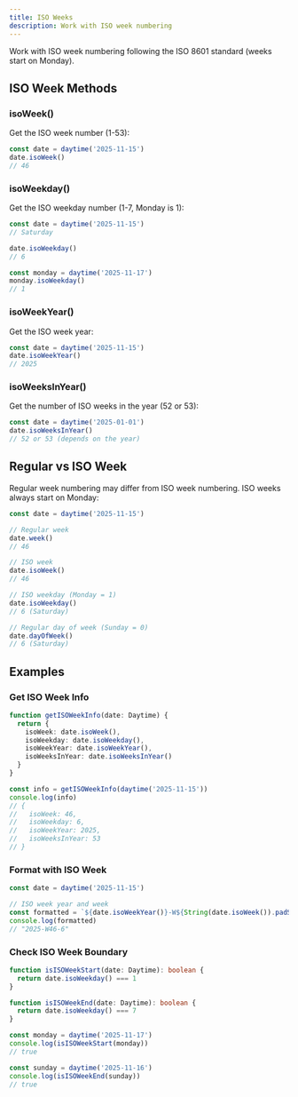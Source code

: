```yaml
---
title: ISO Weeks
description: Work with ISO week numbering
---
```


Work with ISO week numbering following the ISO 8601 standard (weeks start on Monday).

## ISO Week Methods

### isoWeek()

Get the ISO week number (1-53):

```typescript
const date = daytime('2025-11-15')
date.isoWeek()
// 46
```

### isoWeekday()

Get the ISO weekday number (1-7, Monday is 1):

```typescript
const date = daytime('2025-11-15')
// Saturday

date.isoWeekday()
// 6

const monday = daytime('2025-11-17')
monday.isoWeekday()
// 1
```

### isoWeekYear()

Get the ISO week year:

```typescript
const date = daytime('2025-11-15')
date.isoWeekYear()
// 2025
```

### isoWeeksInYear()

Get the number of ISO weeks in the year (52 or 53):

```typescript
const date = daytime('2025-01-01')
date.isoWeeksInYear()
// 52 or 53 (depends on the year)
```

## Regular vs ISO Week

Regular week numbering may differ from ISO week numbering. ISO weeks always start on Monday:

```typescript
const date = daytime('2025-11-15')

// Regular week
date.week()
// 46

// ISO week
date.isoWeek()
// 46

// ISO weekday (Monday = 1)
date.isoWeekday()
// 6 (Saturday)

// Regular day of week (Sunday = 0)
date.dayOfWeek()
// 6 (Saturday)
```

## Examples

### Get ISO Week Info

```typescript
function getISOWeekInfo(date: Daytime) {
  return {
    isoWeek: date.isoWeek(),
    isoWeekday: date.isoWeekday(),
    isoWeekYear: date.isoWeekYear(),
    isoWeeksInYear: date.isoWeeksInYear()
  }
}

const info = getISOWeekInfo(daytime('2025-11-15'))
console.log(info)
// {
//   isoWeek: 46,
//   isoWeekday: 6,
//   isoWeekYear: 2025,
//   isoWeeksInYear: 53
// }
```

### Format with ISO Week

```typescript
const date = daytime('2025-11-15')

// ISO week year and week
const formatted = `${date.isoWeekYear()}-W${String(date.isoWeek()).padStart(2, '0')}-${date.isoWeekday()}`
console.log(formatted)
// "2025-W46-6"
```

### Check ISO Week Boundary

```typescript
function isISOWeekStart(date: Daytime): boolean {
  return date.isoWeekday() === 1
}

function isISOWeekEnd(date: Daytime): boolean {
  return date.isoWeekday() === 7
}

const monday = daytime('2025-11-17')
console.log(isISOWeekStart(monday))
// true

const sunday = daytime('2025-11-16')
console.log(isISOWeekEnd(sunday))
// true
```

